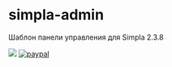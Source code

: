 # simpla-admin
Шаблон панели управления для Simpla 2.3.8

![](http://templates.chocolatemol.es/simpla-admin-promo.jpg)
[![paypal](https://www.paypalobjects.com/en_US/i/btn/btn_donateCC_LG.gif)](//paypal.me/chocolatemoles/15)

